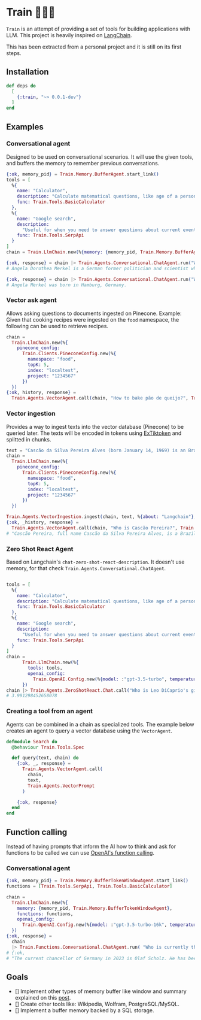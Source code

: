 # Train 🚂🚂🚂

`Train` is an attempt of providing a set of tools for building applications with LLM. This project is heavily inspired on [LangChain](https://github.com/hwchase17/langchain).

This has been extracted from a personal project and it is still on its first steps.

## Installation

```elixir
def deps do
  [
    {:train, "~> 0.0.1-dev"}
  ]
end
```

## Examples

### Conversational agent
Designed to be used on conversational scenarios. It will use the given tools, and buffers the memory to remember previous conversations.
```elixir
{:ok, memory_pid} = Train.Memory.BufferAgent.start_link()
tools = [
  %{
    name: "Calculator",
    description: "Calculate matematical questions, like age of a person, distance, etc",
    func: Train.Tools.BasicCalculator
  },
  %{
    name: "Google search",
    description:
      "Useful for when you need to answer questions about current events. You should ask targeted questions",
    func: Train.Tools.SerpApi
  }
]
chain = Train.LlmChain.new(%{memory: {memory_pid, Train.Memory.BufferAgent}, tools: tools})

{:ok, response} = chain |> Train.Agents.Conversational.ChatAgent.run("Who is Angela Merkel?")
# Angela Dorothea Merkel is a German former politician and scientist who served as Chancellor of Germany from November 2005 to December 2021. A member of the Christian Democratic Union, she previously served as Leader of the Opposition from 2002 to 2005 and as Leader of the Christian Democratic Union from 2000 to 2018.

{:ok, response} = chain |> Train.Agents.Conversational.ChatAgent.run("Where was she born?")
# Angela Merkel was born in Hamburg, Germany.
```

### Vector ask agent
Allows asking questions to documents ingested on Pinecone.
Example: Given that cooking recipes were ingested on the `food` namespace, the following can be used to retrieve recipes.
```elixir
chain =
  Train.LlmChain.new(%{
    pinecone_config:
      Train.Clients.PineconeConfig.new(%{
        namespace: "food",
        topK: 5,
        index: "localtest",
        project: "1234567"
      })
  })
{:ok, history, response} =
  Train.Agents.VectorAgent.call(chain, "How to bake pão de queijo?", Train.Agents.VectorPrompt)
```

### Vector ingestion
Provides a way to ingest texts into the vector database (Pinecone) to be queried later.
The texts will be encoded in tokens using [ExTiktoken](https://github.com/ricardohsd/ex_tiktoken) and splitted in chunks.
```elixir
text = "Cascão da Silva Pereira Alves (born January 14, 1969) is an Brazilian musician. He is the founder of the rock band Casca Dura, for which he is the lead singer, guitarist, and principal songwriter. Prior to forming Casca Dura, he was the drummer of rock band Solitarios from 1990 to 1994."
chain =
  Train.LlmChain.new(%{
    pinecone_config:
      Train.Clients.PineconeConfig.new(%{
        namespace: "food",
        topK: 5,
        index: "localtest",
        project: "1234567"
      })
  })

Train.Agents.VectorIngestion.ingest(chain, text, %{about: "Langchain"}, 30)
{:ok, _history, response} =
  Train.Agents.VectorAgent.call(chain, "Who is Cascão Pereira?", Train.Agents.VectorPrompt)
# "Cascão Pereira, full name Cascão da Silva Pereira Alves, is a Brazilian musician born on January 14, 1969. He is the founder of the rock band Casca Dura, where he serves as the lead singer, guitarist, and principal songwriter. Before forming Casca Dura, he was the drummer for the rock band Solitarios from 1990 to 1994.\n\nReferences:\n- Context provided"
```

### Zero Shot React Agent
Based on Langchain's `chat-zero-shot-react-description`. It doesn't use memory, for that check `Train.Agents.Conversational.ChatAgent`.
```elixir

tools = [
  %{
    name: "Calculator",
    description: "Calculate matematical questions, like age of a person, distance, etc",
    func: Train.Tools.BasicCalculator
  },
  %{
    name: "Google search",
    description:
      "Useful for when you need to answer questions about current events. You should ask targeted questions",
    func: Train.Tools.SerpApi
  }
]
chain =
      Train.LlmChain.new(%{
        tools: tools,
        openai_config:
          Train.OpenAI.Config.new(%{model: :"gpt-3.5-turbo", temperature: 0.0})
      })
chain |> Train.Agents.ZeroShotReact.Chat.call("Who is Leo DiCaprio's girlfriend? What is her current age raised to the 0.43 power?")
# 3.991298452658078
```

### Creating a tool from an agent
Agents can be combined in a chain as specialized tools. The example below creates an agent to query a vector database using the `VectorAgent`.
```elixir
defmodule Search do
  @behaviour Train.Tools.Spec

  def query(text, chain) do
    {:ok, _, response} =
      Train.Agents.VectorAgent.call(
        chain,
        text,
        Train.Agents.VectorPrompt
      )

    {:ok, response}
  end
end
```

## Function calling
Instead of having prompts that inform the AI how to think and ask for functions to be called we can use [OpenAI's function calling](https://openai.com/blog/function-calling-and-other-api-updates).

### Conversational agent
```elixir
{:ok, memory_pid} = Train.Memory.BufferTokenWindowAgent.start_link()
functions = [Train.Tools.SerpApi, Train.Tools.BasicCalculator]

chain =
  Train.LlmChain.new(%{
    memory: {memory_pid, Train.Memory.BufferTokenWindowAgent},
    functions: functions,
    openai_config:
      Train.OpenAI.Config.new(%{model: :"gpt-3.5-turbo-16k", temperature: 0.0})
  })
{:ok, response} =
  chain
  |> Train.Functions.Conversational.ChatAgent.run( "Who is currently the chanceller of Germany in 2023?")
# {:ok,
# "The current chancellor of Germany in 2023 is Olaf Scholz. He has been serving as the chancellor since December 8, 2021. Olaf Scholz is a member of the Social Democratic Party and previously served as the Vice Chancellor in the fourth Merkel cabinet and as the Federal Minister of Finance from 2018 to 2021."}
```

## Goals
- [] Implement other types of memory buffer like window and summary explained on this [post](https://www.pinecone.io/learn/langchain-conversational-memory/).
- [] Create other tools like: Wikipedia, Wolfram, PostgreSQL/MySQL.
- [] Implement a buffer memory backed by a SQL storage.